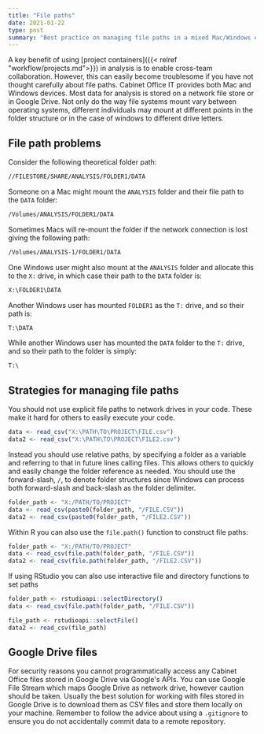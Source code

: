 ```yaml
---
title: "File paths"
date: 2021-01-22
type: post
summary: "Best practice on managing file paths in a mixed Mac/Windows ecosystem"
---
```


A key benefit of using [project containers]({{< relref "workflow/projects.md">}}) in analysis is to enable cross-team collaboration. However, this can easily become troublesome if you have not thought carefully about file paths. Cabinet Office IT provides both Mac and Windows devices. Most data for analysis is stored on a network file store or in Google Drive. Not only do the way file systems mount vary between operating systems, different individuals may mount at different points in the folder structure or in the case of windows to different drive letters.

## File path problems

Consider the following theoretical folder path:

```txt
//FILESTORE/SHARE/ANALYSIS/FOLDER1/DATA
```

Someone on a Mac might mount the `ANALYSIS` folder and their file path to the `DATA` folder:

```txt
/Volumes/ANALYSIS/FOLDER1/DATA
```

Sometimes Macs will re-mount the folder if the network connection is lost giving the following path:

```txt
/Volumes/ANALYSIS-1/FOLDER1/DATA
```

One Windows user might also mount at the `ANALYSIS` folder and allocate this to the `X:` drive, in which case their path to the `DATA` folder is:

```txt
X:\FOLDER1\DATA
```

Another Windows user has mounted `FOLDER1` as the `T:` drive, and so their path is:

```txt
T:\DATA
```

While another Windows user has mounted the `DATA` folder to the `T:` drive, and so their path to the folder is simply:

```txt
T:\
```

## Strategies for managing file paths

You should not use explicit file paths to network drives in your code. These make it hard for others to easily execute your code.

```r
data <- read_csv("X:\PATH\TO\PROJECT\FILE.csv")
data2 <- read_csv("X:\PATH\TO\PROJECT\FILE2.csv")
```

Instead you should use relative paths, by specifying a folder as a variable and referring to that in future lines calling files. This allows others to quickly and easily change the folder reference as needed. You should use the forward-slash, `/`, to denote folder structures since Windows can process both forward-slash and back-slash as the folder delimiter.

```r
folder_path <- "X:/PATH/TO/PROJECT"
data <- read_csv(paste0(folder_path, "/FILE.CSV"))
data2 <- read_csv(paste0(folder_path, "/FILE2.CSV"))
```

Within R you can also use the `file.path()` function to construct file paths:

```r
folder_path <- "X:/PATH/TO/PROJECT"
data <- read_csv(file.path(folder_path, "/FILE.CSV"))
data2 <- read_csv(file.path(folder_path, "/FILE2.CSV"))
```

If using RStudio you can also use interactive file and directory functions to set paths

```r
folder_path <- rstudioapi::selectDirectory()
data <- read_csv(file.path(folder_path, "/FILE.CSV"))

file_path <- rstudioapi::selectFile()
data2 <- read_csv(file_path)
```

## Google Drive files

For security reasons you cannot programmatically access any Cabinet Office files stored in Google Drive via Google's APIs. You can use Google File Stream which maps Google Drive as network drive, however caution should be taken. Usually the best solution for working with files stored in Google Drive is to download them as CSV files and store them locally on your machine. Remember to follow the advice about using a `.gitignore` to ensure you do not accidentally commit data to a remote repository.
